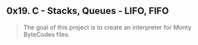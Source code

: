 ## 0x19. C - Stacks, Queues - LIFO, FIFO

> The goal of this project is to create an interpreter for Monty ByteCodes files.
